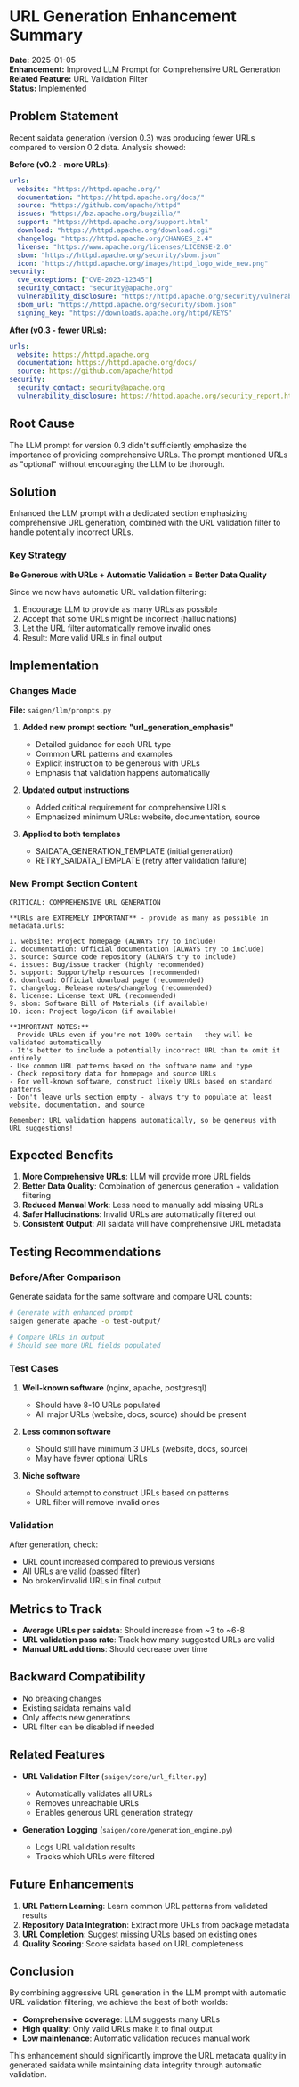 # URL Generation Enhancement Summary

**Date:** 2025-01-05  
**Enhancement:** Improved LLM Prompt for Comprehensive URL Generation  
**Related Feature:** URL Validation Filter  
**Status:** Implemented

## Problem Statement

Recent saidata generation (version 0.3) was producing fewer URLs compared to version 0.2 data. Analysis showed:

**Before (v0.2 - more URLs):**
```yaml
urls:
  website: "https://httpd.apache.org/"
  documentation: "https://httpd.apache.org/docs/"
  source: "https://github.com/apache/httpd"
  issues: "https://bz.apache.org/bugzilla/"
  support: "https://httpd.apache.org/support.html"
  download: "https://httpd.apache.org/download.cgi"
  changelog: "https://httpd.apache.org/CHANGES_2.4"
  license: "https://www.apache.org/licenses/LICENSE-2.0"
  sbom: "https://httpd.apache.org/security/sbom.json"
  icon: "https://httpd.apache.org/images/httpd_logo_wide_new.png"
security:
  cve_exceptions: ["CVE-2023-12345"]
  security_contact: "security@apache.org"
  vulnerability_disclosure: "https://httpd.apache.org/security/vulnerabilities_24.html"
  sbom_url: "https://httpd.apache.org/security/sbom.json"
  signing_key: "https://downloads.apache.org/httpd/KEYS"
```

**After (v0.3 - fewer URLs):**
```yaml
urls:
  website: https://httpd.apache.org
  documentation: https://httpd.apache.org/docs/
  source: https://github.com/apache/httpd
security:
  security_contact: security@apache.org
  vulnerability_disclosure: https://httpd.apache.org/security_report.html
```

## Root Cause

The LLM prompt for version 0.3 didn't sufficiently emphasize the importance of providing comprehensive URLs. The prompt mentioned URLs as "optional" without encouraging the LLM to be thorough.

## Solution

Enhanced the LLM prompt with a dedicated section emphasizing comprehensive URL generation, combined with the URL validation filter to handle potentially incorrect URLs.

### Key Strategy

**Be Generous with URLs + Automatic Validation = Better Data Quality**

Since we now have automatic URL validation filtering:
1. Encourage LLM to provide as many URLs as possible
2. Accept that some URLs might be incorrect (hallucinations)
3. Let the URL filter automatically remove invalid ones
4. Result: More valid URLs in final output

## Implementation

### Changes Made

**File:** `saigen/llm/prompts.py`

1. **Added new prompt section: "url_generation_emphasis"**
   - Detailed guidance for each URL type
   - Common URL patterns and examples
   - Explicit instruction to be generous with URLs
   - Emphasis that validation happens automatically

2. **Updated output instructions**
   - Added critical requirement for comprehensive URLs
   - Emphasized minimum URLs: website, documentation, source

3. **Applied to both templates**
   - SAIDATA_GENERATION_TEMPLATE (initial generation)
   - RETRY_SAIDATA_TEMPLATE (retry after validation failure)

### New Prompt Section Content

```
CRITICAL: COMPREHENSIVE URL GENERATION

**URLs are EXTREMELY IMPORTANT** - provide as many as possible in metadata.urls:

1. website: Project homepage (ALWAYS try to include)
2. documentation: Official documentation (ALWAYS try to include)
3. source: Source code repository (ALWAYS try to include)
4. issues: Bug/issue tracker (highly recommended)
5. support: Support/help resources (recommended)
6. download: Official download page (recommended)
7. changelog: Release notes/changelog (recommended)
8. license: License text URL (recommended)
9. sbom: Software Bill of Materials (if available)
10. icon: Project logo/icon (if available)

**IMPORTANT NOTES:**
- Provide URLs even if you're not 100% certain - they will be validated automatically
- It's better to include a potentially incorrect URL than to omit it entirely
- Use common URL patterns based on the software name and type
- Check repository data for homepage and source URLs
- For well-known software, construct likely URLs based on standard patterns
- Don't leave urls section empty - always try to populate at least website, documentation, and source

Remember: URL validation happens automatically, so be generous with URL suggestions!
```

## Expected Benefits

1. **More Comprehensive URLs**: LLM will provide more URL fields
2. **Better Data Quality**: Combination of generous generation + validation filtering
3. **Reduced Manual Work**: Less need to manually add missing URLs
4. **Safer Hallucinations**: Invalid URLs are automatically filtered out
5. **Consistent Output**: All saidata will have comprehensive URL metadata

## Testing Recommendations

### Before/After Comparison

Generate saidata for the same software and compare URL counts:

```bash
# Generate with enhanced prompt
saigen generate apache -o test-output/

# Compare URLs in output
# Should see more URL fields populated
```

### Test Cases

1. **Well-known software** (nginx, apache, postgresql)
   - Should have 8-10 URLs populated
   - All major URLs (website, docs, source) should be present

2. **Less common software**
   - Should still have minimum 3 URLs (website, docs, source)
   - May have fewer optional URLs

3. **Niche software**
   - Should attempt to construct URLs based on patterns
   - URL filter will remove invalid ones

### Validation

After generation, check:
- URL count increased compared to previous versions
- All URLs are valid (passed filter)
- No broken/invalid URLs in final output

## Metrics to Track

- **Average URLs per saidata**: Should increase from ~3 to ~6-8
- **URL validation pass rate**: Track how many suggested URLs are valid
- **Manual URL additions**: Should decrease over time

## Backward Compatibility

- No breaking changes
- Existing saidata remains valid
- Only affects new generations
- URL filter can be disabled if needed

## Related Features

- **URL Validation Filter** (`saigen/core/url_filter.py`)
  - Automatically validates all URLs
  - Removes unreachable URLs
  - Enables generous URL generation strategy

- **Generation Logging** (`saigen/core/generation_engine.py`)
  - Logs URL validation results
  - Tracks which URLs were filtered

## Future Enhancements

1. **URL Pattern Learning**: Learn common URL patterns from validated results
2. **Repository Data Integration**: Extract more URLs from package metadata
3. **URL Completion**: Suggest missing URLs based on existing ones
4. **Quality Scoring**: Score saidata based on URL completeness

## Conclusion

By combining aggressive URL generation in the LLM prompt with automatic URL validation filtering, we achieve the best of both worlds:
- **Comprehensive coverage**: LLM suggests many URLs
- **High quality**: Only valid URLs make it to final output
- **Low maintenance**: Automatic validation reduces manual work

This enhancement should significantly improve the URL metadata quality in generated saidata while maintaining data integrity through automatic validation.
